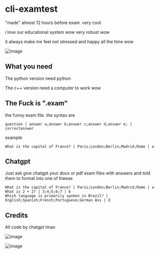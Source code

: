 # cli-examtest
"made" almost 12 hours before exam. very cool

i love our educational system wow very robust wow

it always make me feel not stressed and happy all the time wow

![image](https://github.com/user-attachments/assets/cca8100d-9b8d-46dd-b603-82ba55887ba5)

## What you need

The python version need python

The c++ version need a computer to work wow

## The Fuck is ".exam"


the funny exam file. the syntax are
```
question | answer a;answer b;answer c;answer d;answer e; | correctanswer
```
example 
```
What is the capital of France? | Paris;London;Berlin;Madrid;Rome | a
```

## Chatgpt

Just ask give chatgpt your docx or pdf exam files with answers and told them to format into one of theese
```
What is the capital of France? | Paris;London;Berlin;Madrid;Rome | a
What is 2 + 2? | 3;4;5;6;7 | b
Which language is primarily spoken in Brazil? | English;Spanish;French;Portuguese;German Ass | d
``` 

## Credits

All code by chatgpt lmao

![image](https://github.com/user-attachments/assets/eec913e2-a0d9-4fc2-947e-4faf7182390c)


![image](https://github.com/user-attachments/assets/a290a254-a1d9-4a2b-a4d3-ac368014effd)

